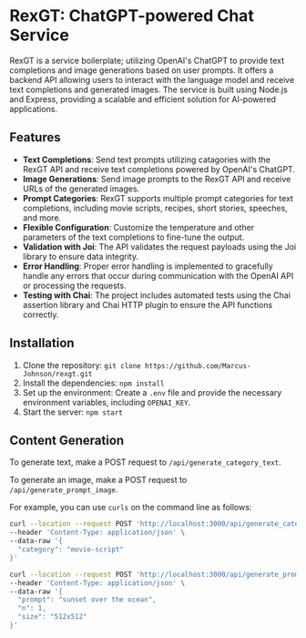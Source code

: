 # RexGT: ChatGPT-powered Chat Service

RexGT is a service boilerplate; utilizing OpenAI's ChatGPT to provide text completions and image generations based on user prompts. It offers a backend API allowing users to interact with the language model and receive text completions and generated images. The service is built using Node.js and Express, providing a scalable and efficient solution for AI-powered applications.

## Features

- **Text Completions**: Send text prompts utilizing catagories with the RexGT API and receive text completions powered by OpenAI's ChatGPT.
- **Image Generations**: Send image prompts to the RexGT API and receive URLs of the generated images.
- **Prompt Categories**: RexGT supports multiple prompt categories for text completions, including movie scripts, recipes, short stories, speeches, and more.
- **Flexible Configuration**: Customize the temperature and other parameters of the text completions to fine-tune the output.
- **Validation with Joi**: The API validates the request payloads using the Joi library to ensure data integrity.
- **Error Handling**: Proper error handling is implemented to gracefully handle any errors that occur during communication with the OpenAI API or processing the requests.
- **Testing with Chai**: The project includes automated tests using the Chai assertion library and Chai HTTP plugin to ensure the API functions correctly.

## Installation

1. Clone the repository: `git clone https://github.com/Marcus-Johnson/rexgt.git`
2. Install the dependencies: `npm install`
3. Set up the environment: Create a `.env` file and provide the necessary environment variables, including `OPENAI_KEY`.
4. Start the server: `npm start`

## Content Generation

To generate text, make a POST request to `/api/generate_category_text`. 

To generate an image, make a POST request to `/api/generate_prompt_image`. 

For example, you can use `curls` on the command line as follows:

```bash
curl --location --request POST 'http://localhost:3000/api/generate_category_text' \
--header 'Content-Type: application/json' \
--data-raw '{
  "category": "movie-script"
}'

curl --location --request POST 'http://localhost:3000/api/generate_prompt_image' \
--header 'Content-Type: application/json' \
--data-raw '{
  "prompt": "sunset over the ocean",
  "n": 1,
  "size": "512x512"
}'